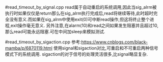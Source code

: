 #read_timeout_by_signal.cpp
read属于自动重启的系统调用,因此当sig_alrm被执行时如果仅仅是return那么在sig_alrm执行完成后,read将继续等待,此时超时完全没有意义.而如果在sig_alrm中使用exit(0)可中断read操作,但这将终止整个进程,exit操作毫无意义.
另外注意,在alarm(10)和read之间如果发生阻塞并且超过10,那么read可能永远阻塞.可在中间加sleep来模拟测试.


#read_timeout_by_sigaction.cpp
参考:https://www.cnblogs.com/black-mamba/p/6870119.html
使用signal和sigaction对比,可重启和不可重启两种信号模式下的系统调用.
sigaction的对于信号的处理灵活很多,比signal略显复杂.
